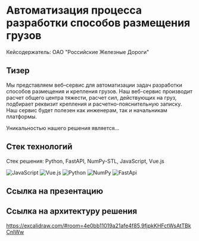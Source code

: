 #  Автоматизация процесса разработки способов размещения грузов
Кейсодержатель: ОАО "Российские Железные Дороги"

## Тизер
Мы представляем веб–сервис для автоматизации задач разработки способов размещения и крепления грузов.  Наш веб-сервис производит расчет общего центра тяжести, расчет сил, действующих на груз, подбирает реквизит крепления и расчетно-пояснительную записку. Наш сервис будет полезен как инженерам, так и начальникам платформы.

Уникальностью нашего решения является…

## Cтек технологий
Стек решения: Python, FastAPI, NumPy-STL, JavaScript, Vue.js

![JavaScript](https://github.com/andreydorozhkin/rzd_case/raw/main/docs/logos/js.png?raw=true)
![Vue.js](https://github.com/andreydorozhkin/rzd_case/raw/main/docs/logos/vue.png?raw=true)
![Python](https://github.com/andreydorozhkin/rzd_case/raw/main/docs/logos/python.png?raw=true)
![NumPy](https://github.com/andreydorozhkin/rzd_case/raw/main/docs/logos/numpy.png?raw=true)
![FastApi](https://github.com/andreydorozhkin/rzd_case/blob/main/docs/logos/fastapi.svg?raw=true)

## Ссылка на презентацию

## Ссылка на архитектуру решения
https://excalidraw.com/#room=4e0bb11019a21afe4f85,9fjpkKHFctWsAtTBkCnIWw